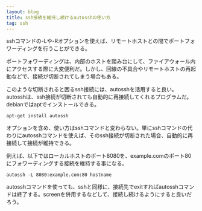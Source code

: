 ```yaml
---
layout: blog
title: ssh接続を維持し続けるautosshの使い方
tag: ssh
---
```




sshコマンドの-Lや-Rオプションを使えば、リモートホストとの間でポートフォワーディングを行うことができる。

ポートフォワーディングは、内部のホストを踏み台にして、ファイアウォール内にアクセスする際に大変便利だ。しかし、回線の不具合やリモートホストの再起動などで、接続が切断されてしまう場合もある。

このような切断されると困るssh接続には、autosshを活用すると良い。autosshは、ssh接続が切断されても自動的に再接続してくれるプログラムだ。debianではaptでインストールできる。

    apt-get install autossh

オプションを含め、使い方はsshコマンドと変わらない。単にsshコマンドの代わりにautosshコマンドを使えば、そのssh接続が切断された場合、自動的に再接続して接続が維持できる。

例えば、以下ではローカルホストのポート8080を、example.comのポート80にフォワーディングする接続を維持する事になる。

    autossh -L 8080:example.com:80 hostname

autosshコマンドを使っても、sshと同様に、接続先でexitすればautosshコマンドは終了する。screenを併用するなどして、接続し続けるようにすると良いだろう。
